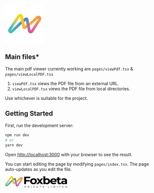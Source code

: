 <img src="./public/foxbeta-01.png" width="128"/>

## Main files\*

The main pdf viewer currently working are `pages/viewPdf.tsx` & `pages/viewLocalPDF.tsx`

1. `viewPdf.tsx` views the PDF file from an external URL.
2. `viewLocalPDF.tsx` views the PDF file from local directories.

Use whichever is suitable for the project.

## Getting Started

First, run the development server:

```bash
npm run dev
# or
yarn dev
```

Open [http://localhost:3000](http://localhost:3000) with your browser to see the result.

You can start editing the page by modifying `pages/index.tsx`. The page auto-updates as you edit the file.

<img src="./public/FOXBETA-LOGO.png" alt="Foxbeta Pvt. Ltd." width="208"/>
